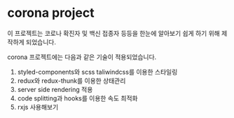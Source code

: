 # corona project

이 프로젝트는 코로나 확진자 및 백신 접종자 등등을 한눈에 알아보기 쉽게 하기 위해 제작하게 되었습니다.

corona 프로젝트에는 다음과 같은 기술이 적용되었습니다.

1. styled-components와 scss taliwindcss를 이용한 스타일링
2. redux와 redux-thunk를 이용한 상태관리
3. server side rendering 적용
4. code splitting과 hooks를 이용한 속도 최적화
5. rxjs 사용해보기
